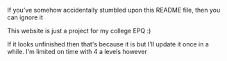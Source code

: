 If you've somehow accidentally stumbled upon this README file, then you can ignore it

This website is just a project for my college EPQ :)

If it looks unfinished then that's because it is but I'll update it once in a while. I'm limited on time with 4 a levels however
